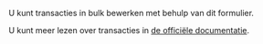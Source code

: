 U kunt transacties in bulk bewerken met behulp van dit formulier.

U kunt meer lezen over transacties in [de officiële documentatie](https://firefly-iii.readthedocs.io/en/latest/concepts/transactions.html).